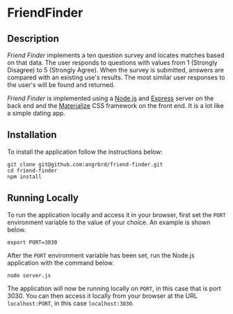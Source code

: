 # FriendFinder

## Description

*Friend Finder* implements a ten question survey and locates matches based on that data. The user responds to questions with values from 1 (Strongly Disagree) to 5 (Strongly Agree). When the survey is submitted, answers are compared with an existing use's results. The most similar user responses to the user's will be found and returned.

*Friend Finder* is implemented using a [Node.js](https://nodejs.org/en/) and [Express](https://expressjs.com/) server on the back end and the [Materialize](http://materializecss.com/) CSS framework on the front end.  It is a lot like a simple dating app.


## Installation

To install the application follow the instructions below:

	git clone git@github.com:angrbrd/friend-finder.git
	cd friend-finder
	npm install
	
## Running Locally

To run the application locally and access it in your browser, first set the `PORT` environment variable to the value of your choice. An example is shown below.

	export PORT=3030
	
After the `PORT` environment variable has been set, run the Node.js application with the command below.

	node server.js
	
The application will now be running locally on `PORT`, in this case that is port 3030. You can then access it locally from your browser at the URL `localhost:PORT`, in this case `localhost:3030`.
